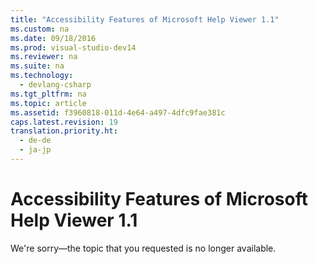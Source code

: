 ```yaml
---
title: "Accessibility Features of Microsoft Help Viewer 1.1"
ms.custom: na
ms.date: 09/18/2016
ms.prod: visual-studio-dev14
ms.reviewer: na
ms.suite: na
ms.technology: 
  - devlang-csharp
ms.tgt_pltfrm: na
ms.topic: article
ms.assetid: f3960818-011d-4e64-a497-4dfc9fae381c
caps.latest.revision: 19
translation.priority.ht: 
  - de-de
  - ja-jp
---
```

# Accessibility Features of Microsoft Help Viewer 1.1
We're sorry—the topic that you requested is no longer available.